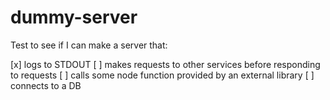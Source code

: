 # dummy-server

Test to see if I can make a server that:

[x] logs to STDOUT
[ ] makes requests to other services before responding to requests
[ ] calls some node function provided by an external library
[ ] connects to a DB
